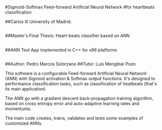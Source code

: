 #Sigmoid-Softmax Feed-forward Artificial Neural Network 
#for heartbeats classification

##Carlos III University of Madrid.
##
##Master's Final Thesis: Heart-beats classifier based on ANN
##
##ANN Test App implemented in C++ for x86 platforms
##
##Author: Pedro Marcos Solórzano
##Tutor: Luis Mengibar Pozo


This software is a configurable Feed-forward Artificial Neural Network (ANN) 
with Sigmoid activation & Softmax output functions. It's designed to performance 
classification tasks, such as classification of heatbeats (that's its main 
application)

The ANN go with a gradient descent back-propagation training algorithm, based on 
cross entropy error and auto-adaptive learning rates and momentums.

The main code creates, trains, validates and tests some examples of customized
ANNs.
